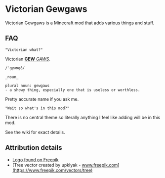 # Victorian Gewgaws
Victorian Gewgaws is a Minecraft mod that adds various things and stuff.


## FAQ

    "Victorian what?"

Victorian [**GEW** _GAWS_](https://www.google.com/search?q=define+gewgaws).
```
/ˈɡyo͞oɡô/

_noun_

plural noun: gewgaws
- a showy thing, especially one that is useless or worthless.
```

Pretty accurate name if you ask me.

    "Wait so what's in this mod?"

There is no central theme so literally anything I feel like adding will be in this mod.

See the wiki for exact details.


## Attribution details
- [Logo found on Freepik](https://www.freepik.com/free-vector/fairy-tale-castle-mountains-vector-cartoon-landscape-fairytale-kingdom-with-rocks_12682467.htm)
- [Tree vector created by upklyak - www.freepik.com](https://www.freepik.com/vectors/tree)
